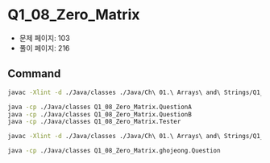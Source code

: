 # Q1_08_Zero_Matrix

- 문제 페이지: 103
- 풀이 페이지: 216

## Command

```sh
javac -Xlint -d ./Java/classes ./Java/Ch\ 01.\ Arrays\ and\ Strings/Q1_08_Zero_Matrix/*.java

java -cp ./Java/classes Q1_08_Zero_Matrix.QuestionA
java -cp ./Java/classes Q1_08_Zero_Matrix.QuestionB
java -cp ./Java/classes Q1_08_Zero_Matrix.Tester
```

```sh
javac -Xlint -d ./Java/classes ./Java/Ch\ 01.\ Arrays\ and\ Strings/Q1_08_Zero_Matrix/ghojeong/*.java

java -cp ./Java/classes Q1_08_Zero_Matrix.ghojeong.Question
```
